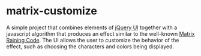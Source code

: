 # matrix-customize

A simple project that combines elements of [jQuery UI](http://jqueryui.com/) together with a javascript algorithm that produces an effect  similar to the well-known [Matrix Raining Code](https://www.youtube.com/watch?v=kqUR3KtWbTk).  The UI allows the user to customize the behavior of the effect, such as choosing the characters and colors being displayed.